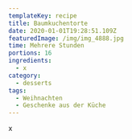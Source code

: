 ```yaml
---
templateKey: recipe
title: Baumkuchentorte
date: 2020-01-01T19:28:51.109Z
featuredImage: /img/img_4888.jpg
time: Mehrere Stunden
portions: 16
ingredients:
  - x
category:
  - desserts
tags:
  - Weihnachten
  - Geschenke aus der Küche
---
```

x
